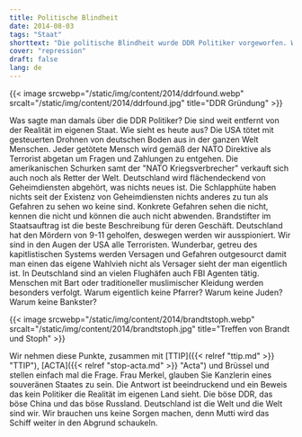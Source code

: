 ```yaml
---
title: Politische Blindheit
date: 2014-08-03
tags: "Staat"
shorttext: "Die politische Blindheit wurde DDR Politiker vorgeworfen. Wie sieht es mit den westlichen aus? Acta, Ceta, TTIP sind ja offen für Volkes Wünsche..."
cover: "repression"
draft: false
lang: de
---
```


{{< image srcwebp="/static/img/content/2014/ddrfound.webp" srcalt="/static/img/content/2014/ddrfound.jpg" title="DDR Gründung" >}}

Was sagte man damals über die DDR Politiker? Die sind weit entfernt von der Realität im eigenen Staat. Wie sieht es heute aus? Die USA tötet mit gesteuerten Drohnen von deutschen Boden aus in der ganzen Welt Menschen. Jeder getötete Mensch wird gemäß der NATO Direktive als Terrorist abgetan um Fragen und Zahlungen zu entgehen. Die amerikanischen Schurken samt der "NATO Kriegsverbrecher" verkauft sich auch noch als Retter der Welt. Deutschland wird flächendeckend von Geheimdiensten abgehört, was nichts neues ist. Die Schlapphüte haben nichts seit der Existenz von Geheimdiensten nichts anderes zu tun als Gefahren zu sehen wo keine sind. Konkrete Gefahren sehen die nicht, kennen die nicht und können die auch nicht abwenden. Brandstifter im Staatsauftrag ist die beste Beschreibung für deren Geschäft. Deutschland hat den Mördern von 9-11 geholfen, deswegen werden wir ausspioniert. Wir sind in den Augen der USA alle Terroristen. Wunderbar, getreu des kapitlistischen Systems werden Versagen und Gefahren outgesourct damit man einen das eigene Wahlvieh nicht als Versager sieht der man eigentlich ist. In Deutschland sind an vielen Flughäfen auch FBI Agenten tätig. Menschen mit Bart oder traditioneller muslimischer Kleidung werden besonders verfolgt. Warum eigentlich keine Pfarrer? Warum keine Juden? Warum keine Bankster? 

{{< image srcwebp="/static/img/content/2014/brandtstoph.webp" srcalt="/static/img/content/2014/brandtstoph.jpg" title="Treffen von Brandt und Stoph" >}}

Wir nehmen diese Punkte, zusammen mit [TTIP]({{< relref "ttip.md" >}} "TTIP"), [ACTA]({{< relref "stop-acta.md" >}} "Acta") und Brüssel und stellen einfach mal die Frage. Frau Merkel, glauben Sie Kanzlerin eines souveränen Staates zu sein. Die Antwort ist beeindruckend und ein Beweis das kein Politiker die Realität im eigenen Land sieht. Die böse DDR, das böse China und das böse Russland. Deutschland ist die Welt und die Welt sind wir. Wir brauchen uns keine Sorgen machen, denn Mutti wird das Schiff weiter in den Abgrund schaukeln. 
